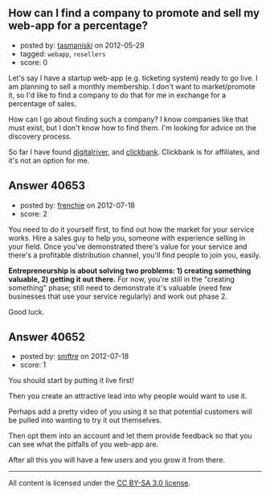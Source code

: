 ## How can I find a company to promote and sell my web-app for a percentage?

- posted by: [tasmaniski](https://stackexchange.com/users/-1/18142-tasmaniski) on 2012-05-29
- tagged: `webapp`, `resellers`
- score: 0

Let's say I have a startup web-app (e.g. ticketing system) ready to go live. I am planning to sell a monthly membership. I don't want to market/promote it, so I'd like to find a company to do that for me in exchange for a percentage of sales.

How can I go about finding such a company? I know companies like that must exist, but I don't know how to find them. I'm looking for advice on the discovery process.

So far I have found [digitalriver][1], and [clickbank][2]. Clickbank is for affiliates, and it's not an option for me.


  [1]: http://corporate.digitalriver.com
  [2]: http://www.clickbank.com


## Answer 40653

- posted by: [frenchie](https://stackexchange.com/users/-1/15155-frenchie) on 2012-07-18
- score: 2

You need to do it yourself first, to find out how the market for your service works. Hire a sales guy to help you, someone with experience selling in your field. Once you've demonstrated there's value for your service and there's a profitable distribution channel, you'll find people to join you, easily.

**Entrepreneurship is about solving two problems: 1) creating something valuable, 2) getting it out there.** For now, you're still in the "creating something" phase; still need to demonstrate it's valuable (need few businesses that use your service regularly) and work out phase 2.

Good luck.


## Answer 40652

- posted by: [smftre](https://stackexchange.com/users/-1/18844-smftre) on 2012-07-18
- score: 1

You should start by putting it live first!

Then you create an attractive lead into why people would want to use it.

Perhaps add a pretty video of you using it so that potential customers will be pulled into wanting to try it out themselves.

Then opt them into an account and let them provide feedback so that you can see what the pitfalls of you web-app are.

After all this you will have a few users and you grow it from there.



---

All content is licensed under the [CC BY-SA 3.0 license](https://creativecommons.org/licenses/by-sa/3.0/).
